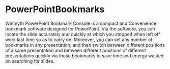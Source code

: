 # PowerPointBookmarks
Winmyth PowerPoint Bookmark Console is a compact and Convenience bookmark software designed for PowerPoint. Via the software, you can locate the slide accurately and quickly at which you stopped when left off work last time so as to carry on. Moreover, you can set any number of bookmarks in any presentation, and then switch between different positions of a same presentation and between different positions of different presentations quickly via those bookmarks to save time and energy wasted on searching for slides.
